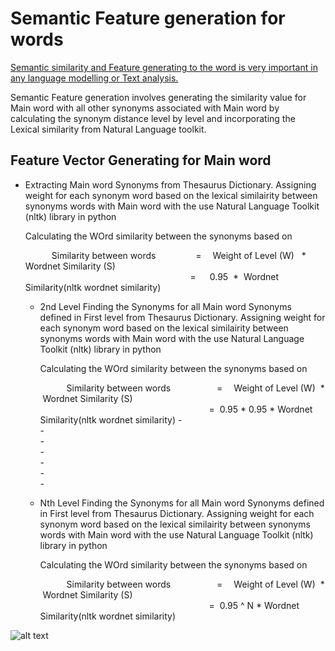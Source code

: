 # Semantic Feature generation for words

[Semantic similarity and Feature generating to the word is very important in any language modelling or Text analysis.](https://medium.com/datadriveninvestor/semantic-feature-generation-for-words-9f47251eb5bd)

Semantic Feature generation involves generating the similarity value for Main word with all other synonyms associated with Main word by calculating the synonym distance level by level and incorporating the Lexical similarity from Natural Language toolkit.

## Feature Vector Generating for Main word
-  Extracting Main word Synonyms from Thesaurus Dictionary. Assigning weight for each synonym word based on the lexical similairity between synonyms words with Main word with the use Natural Language Toolkit (nltk) library in python

    Calculating the WOrd similarity between the synonyms based on 
    
    &emsp;&emsp;&emsp;Similarity between words &emsp;&emsp;&emsp;&emsp;      =  &emsp;Weight of Level (W) &nbsp; * &nbsp; Wordnet Similarity (S)</br>
          &emsp;&emsp;&emsp;&emsp;&emsp;&emsp;&emsp;&emsp;&emsp;&emsp;&emsp;&emsp;&emsp;&emsp;&emsp;&emsp;&emsp;&emsp;&nbsp;&nbsp;  = &emsp; 0.95 &nbsp;* &nbsp;Wordnet Similarity(nltk wordnet similarity)</br>

     - 2nd Level Finding the Synonyms for all Main word Synonyms defined in First level from Thesaurus Dictionary. Assigning weight for each            synonym word based on the lexical similairity between synonyms words with Main word with the use Natural Language Toolkit (nltk) library in python

        Calculating the WOrd similarity between the synonyms based on 
        
        &emsp;&emsp;&emsp;Similarity between words&emsp;&emsp;&emsp;&emsp;&emsp;                        =&emsp; Weight of Level (W)&nbsp; * &nbsp;Wordnet Similarity (S) </br>
           &emsp;&emsp;&emsp;&emsp;&emsp;&emsp;&emsp;&emsp;&emsp;&emsp;&emsp;&emsp;&emsp;&emsp;&emsp;&emsp;&emsp;&emsp;&emsp;                         =  &nbsp;0.95 * 0.95 * Wordnet Similarity(nltk wordnet similarity)
           - </br>
            - </br>
              - </br> 
                - </br>
                    - </br>
                        -  </br>
                            - </br>




       
     - Nth Level Finding the Synonyms for all Main word Synonyms defined in First level from Thesaurus Dictionary. Assigning weight for each synonym word based on the lexical similairity between synonyms words with Main word with the use Natural Language Toolkit (nltk) library in python
     
     
        Calculating the WOrd similarity between the synonyms based on 
        
        &emsp;&emsp;&emsp;Similarity between words&emsp;&emsp;&emsp;&emsp;&emsp;                        =&emsp; Weight of Level (W)&nbsp; * &nbsp;Wordnet Similarity (S) </br>
           &emsp;&emsp;&emsp;&emsp;&emsp;&emsp;&emsp;&emsp;&emsp;&emsp;&emsp;&emsp;&emsp;&emsp;&emsp;&emsp;&emsp;&emsp;&emsp;                         =  &nbsp;0.95 ^ N * Wordnet Similarity(nltk wordnet similarity)




![alt text](https://github.com/Nagakiran1/Semantic-Feature-generation-for-words/blob/master/Wordnet_1.PNG)
